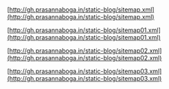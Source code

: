 #####

[http://gh.prasannaboga.in/static-blog/sitemap.xml](http://gh.prasannaboga.in/static-blog/sitemap.xml)

[http://gh.prasannaboga.in/static-blog/sitemap01.xml](http://gh.prasannaboga.in/static-blog/sitemap01.xml)

[http://gh.prasannaboga.in/static-blog/sitemap02.xml](http://gh.prasannaboga.in/static-blog/sitemap02.xml)

[http://gh.prasannaboga.in/static-blog/sitemap03.xml](http://gh.prasannaboga.in/static-blog/sitemap03.xml)
